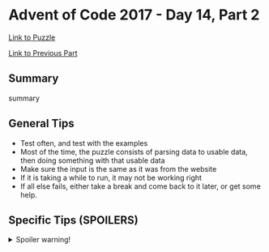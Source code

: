 # Advent of Code 2017 - Day 14, Part 2

[Link to Puzzle](https://adventofcode.com/2017/day/14#part2)

[Link to Previous Part](https://github.com/CodingAP/unofficial-aoc-syllabus/blob/main/years/2017/day14/part1.md)

## Summary
summary

## General Tips
- Test often, and test with the examples
- Most of the time, the puzzle consists of parsing data to usable data, then doing something with that usable data
- Make sure the input is the same as it was from the website
- If it is taking a while to run, it may not be working right
- If all else fails, either take a break and come back to it later, or get some help.

## Specific Tips (SPOILERS)
<details> <summary>Spoiler warning!</summary>

specific tips

</details>